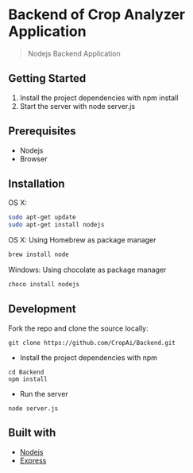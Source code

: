 # Backend of Crop Analyzer Application
> Nodejs Backend Application

## Getting Started

1. Install the project dependencies with npm install
2. Start the server with node server.js

## Prerequisites
- Nodejs
- Browser

## Installation
OS X:
````sh
sudo apt-get update
sudo apt-get install nodejs 
````

OS X:
Using Homebrew as package manager
````sh
brew install node
````

Windows:
Using chocolate as package manager
````sh
choco install nodejs
````

## Development
Fork the repo and clone the source locally:
````git
git clone https://github.com/CropAi/Backend.git
````

- Install the project dependencies with npm
````npm
cd Backend
npm install
````
- Run the server
````node
node server.js
````

## Built with
- [Nodejs](https://nodejs.org/en/)
- [Express](https://expressjs.com/)
